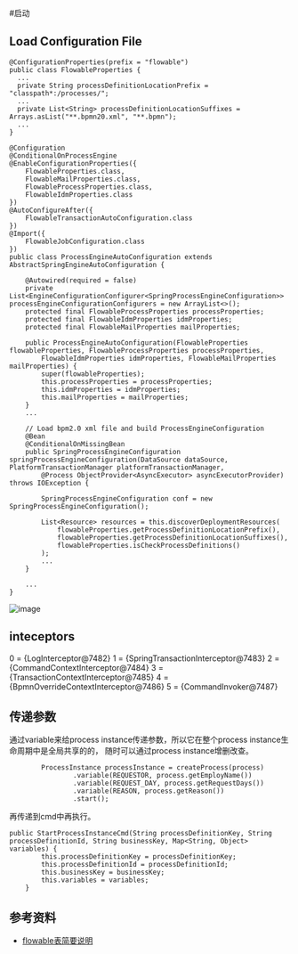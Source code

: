#启动

## Load Configuration File

```
@ConfigurationProperties(prefix = "flowable")
public class FlowableProperties {
  ...
  private String processDefinitionLocationPrefix = "classpath*:/processes/";
  ...
  private List<String> processDefinitionLocationSuffixes = Arrays.asList("**.bpmn20.xml", "**.bpmn");
  ...
}

@Configuration
@ConditionalOnProcessEngine
@EnableConfigurationProperties({
    FlowableProperties.class,
    FlowableMailProperties.class,
    FlowableProcessProperties.class,
    FlowableIdmProperties.class
})
@AutoConfigureAfter({
    FlowableTransactionAutoConfiguration.class
})
@Import({
    FlowableJobConfiguration.class
})
public class ProcessEngineAutoConfiguration extends AbstractSpringEngineAutoConfiguration {

    @Autowired(required = false)
    private List<EngineConfigurationConfigurer<SpringProcessEngineConfiguration>> processEngineConfigurationConfigurers = new ArrayList<>();
    protected final FlowableProcessProperties processProperties;
    protected final FlowableIdmProperties idmProperties;
    protected final FlowableMailProperties mailProperties;

    public ProcessEngineAutoConfiguration(FlowableProperties flowableProperties, FlowableProcessProperties processProperties,
        FlowableIdmProperties idmProperties, FlowableMailProperties mailProperties) {
        super(flowableProperties);
        this.processProperties = processProperties;
        this.idmProperties = idmProperties;
        this.mailProperties = mailProperties;
    }
    ...

    // Load bpm2.0 xml file and build ProcessEngineConfiguration 
    @Bean
    @ConditionalOnMissingBean
    public SpringProcessEngineConfiguration springProcessEngineConfiguration(DataSource dataSource, PlatformTransactionManager platformTransactionManager,
        @Process ObjectProvider<AsyncExecutor> asyncExecutorProvider) throws IOException {

        SpringProcessEngineConfiguration conf = new SpringProcessEngineConfiguration();

        List<Resource> resources = this.discoverDeploymentResources(
            flowableProperties.getProcessDefinitionLocationPrefix(),
            flowableProperties.getProcessDefinitionLocationSuffixes(),
            flowableProperties.isCheckProcessDefinitions()
        );
        ...
    }

    ...
}
```
![image](https://flowable.com/open-source/docs/assets/cmmn/cmmn.api-call-flow.png)


## inteceptors

0 = {LogInterceptor@7482} 
1 = {SpringTransactionInterceptor@7483} 
2 = {CommandContextInterceptor@7484} 
3 = {TransactionContextInterceptor@7485} 
4 = {BpmnOverrideContextInterceptor@7486} 
5 = {CommandInvoker@7487} 


## 传递参数
通过variable来给process instance传递参数，所以它在整个process instance生命周期中是全局共享的的，
随时可以通过process instance增删改查。
```
        ProcessInstance processInstance = createProcess(process)
                .variable(REQUESTOR, process.getEmployName())
                .variable(REQUEST_DAY, process.getRequestDays())
                .variable(REASON, process.getReason())
                .start();
```

再传递到cmd中再执行。
```
public StartProcessInstanceCmd(String processDefinitionKey, String processDefinitionId, String businessKey, Map<String, Object> variables) {
        this.processDefinitionKey = processDefinitionKey;
        this.processDefinitionId = processDefinitionId;
        this.businessKey = businessKey;
        this.variables = variables;
    }
```


## 参考资料
- [flowable表简要说明](https://www.cnblogs.com/xiohao/p/11446622.html)